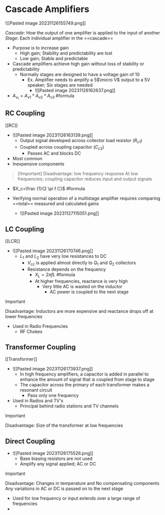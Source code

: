 # Cascade Amplifiers

![[Pasted image 20231126155749.png]] 

*Cascade*: How the output of one amplifier is applied to the input of another
*Stage*: Each individual amplifier in the ==cascade== 

- Purpose is to increase gain
	- High gain; Stability and predictability are lost
	- Low gain; Stable and predictable
- Cascade amplifiers achieve high gain without loss of stability or predictability
	- Normally stages are designed to have a voltage gain of 10
		- Ex. Amplifier needs to amplify a 5$\micro V$ output to a 5V speaker; Six stages are needed
			- ![[Pasted image 20231126162637.png]]
- $A_{v_t}=A_{v1}*A_{v2}*A_{v3}$ #formula 

## RC Coupling

[[RC]]

- ![[Pasted image 20231126163139.png]]
	- Output signal developed across collector load resistor ($R_{c1}$)
	- Coupled across coupling capacitor ($C_{c2}$)
		- Passes AC and blocks DC
- Most common
- Inexpensive components

>[!Important] Disadvantage: low frequency response
 At low frequencies; coupling capacitor reduces input and output signals
		
  - $X_c=\frac {1}{2 \pi f C}$ #formula 

- Verifying normal operation of a multistage amplifier requires comparing ==total== measured and calculated gains
	- ![[Pasted image 20231127115051.png]] 

## LC Coupling

[[LCR]]

- ![[Pasted image 20231126170746.png]] 
	- $L_1$ and $L_2$ have very low resistances to DC
		- $V_{cc}$ is applied almost directly to $Q_1$ and $Q_2$ collectors
		- Resistance depends on the frequency
			- $X_L=2 \pi f L$ #formula 
			- At higher frequencies, reactance is very high
				- Very little AC is wasted on the inductor
					- AC power is coupled to the next stage

>[!Important]
>Disadvantage: Inductors are more expensive and reactance drops off at lower frequencies

- Used in Radio Frequencies
	- RF Chokes

## Transformer Coupling

[[Transformer]]

- ![[Pasted image 20231126173937.png]] 
	- In high frequency amplifiers, a capacitor is added in parallel to enhance the amount of signal that is coupled from stage to stage
	- The capacitor across the primary of each transformer makes a resonant circuit
		- Pass only one frequency
- Used in Radios and TV's
	- Principal behind radio stations and TV channels

>[!Important]
>Disadvantage: Size of the transformer at low frequencies

## Direct Coupling

- ![[Pasted image 20231126175526.png]] 
	- Base biasing resistors are not used
	- Amplify any signal applied; AC or DC

>[!Important]
>Disadvantage: Changes in temperature and No compensating components
>Any variations in AC or DC is passed on to the next stage

- Used for low frequency or input extends over a large range of frequencies
- 

